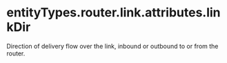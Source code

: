 # entityTypes.router.link.attributes.linkDir

Direction of delivery flow over the link, inbound or outbound to or from the router.


